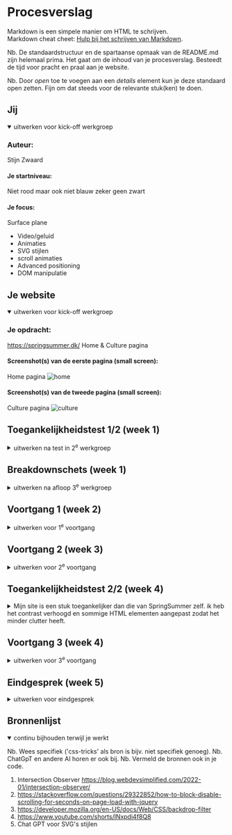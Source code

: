 # Procesverslag
Markdown is een simpele manier om HTML te schrijven.  
Markdown cheat cheet: [Hulp bij het schrijven van Markdown](https://github.com/adam-p/markdown-here/wiki/Markdown-Cheatsheet).

Nb. De standaardstructuur en de spartaanse opmaak van de README.md zijn helemaal prima. Het gaat om de inhoud van je procesverslag. Besteedt de tijd voor pracht en praal aan je website.

Nb. Door *open* toe te voegen aan een *details* element kun je deze standaard open zetten. Fijn om dat steeds voor de relevante stuk(ken) te doen.





## Jij

<details open>
  <summary>uitwerken voor kick-off werkgroep</summary>

  ### Auteur:
  Stijn Zwaard

  #### Je startniveau:
  Niet rood maar ook niet blauw
  zeker geen zwart

  #### Je focus:
  Surface plane
  
  - Video/geluid
  - Animaties
  - SVG stijlen
  - scroll animaties
  - Advanced positioning
  - DOM manipulatie
 
</details>





## Je website

<details open>
  <summary>uitwerken voor kick-off werkgroep</summary>

  ### Je opdracht:
  https://springsummer.dk/
  Home & Culture pagina

  #### Screenshot(s) van de eerste pagina (small screen): 
  Home pagina
  ![home](https://github.com/StijnCSS/blokweb/assets/121390930/608718a6-c85e-4c70-9428-e60fe51ba7e2)

  #### Screenshot(s) van de tweede pagina (small screen):
    
  Culture pagina
  ![culture](https://github.com/StijnCSS/blokweb/assets/121390930/d5333bf3-47fd-4c7d-8a27-665f0428d10b)

</details>



## Toegankelijkheidstest 1/2 (week 1)

<details>
  <summary>uitwerken na test in 2<sup>e</sup> werkgroep</summary>

  ### Bevindingen
  Lijst met je bevindingen die in de test naar voren kwamen:
  - De site is niet prettig te navigeren voor mensen die slechtziend zijn omdat het contrast niet goed is van de background en kleur vna de letters.
  - De site navigeert niet fijn met de screenreader, foto's hebben geen alt teksten de volgorde is wel in orde.
  - De soort teksten die ze gebruiken zijn simpel genoeg voor iedereen om te begrijpen
  - De html is niet prettig om te lezen omdat het gemaakt is met een pagebuilder, heel veel inline css en scripts en veel classes.
  - Active state kan beter
</details>



## Breakdownschets (week 1)

<details>
  <summary>uitwerken na afloop 3<sup>e</sup> werkgroep</summary>

  ### de hele pagina: 
  ![breakdown_home](https://github.com/StijnCSS/blokweb/assets/121390930/f5f008d2-6058-44d4-8bf2-6c272d603549)

  ### dynamisch deel (bijv menu): 
  ![menu](https://github.com/StijnCSS/blokweb/assets/121390930/2ac6405f-6947-42f9-9d32-4b4d6dbe226f)

  ### wellicht nog een dynamisch deel (bijv filter): 

</details>





## Voortgang 1 (week 2)

<details>
  <summary>uitwerken voor 1<sup>e</sup> voortgang</summary>

  ### Stand van zaken
  - Ik moet nog even een sprint maken met mijn html en css, ik zit nog niet lekker in de flow
  - Read me nog leeg
  - huidige html en css is goed




  ### Verslag van meeting
  hier na afloop snel de uitkomsten van de meeting vastleggen

  - Ik wil volgende les 80% van mijn html en css afhebben
  - Read me up to date
  - goede vragen voorbereiden voor volgende gesprek zodat ik goed gebruik kan maken van de assistenten

</details>





## Voortgang 2 (week 3)

<details>
  <summary>uitwerken voor 2<sup>e</sup> voortgang</summary>

  ### Stand van zaken
  Ik ben klaar met mijn html en css, ik had tijdens de voortgang nog wat vragen over grid en dit is nu opgelost
  Ik ben lekker bezig en ga nu beginnen met mijn javascript voor de surface plane
  <img width="999" alt="grid_1" src="https://github.com/StijnCSS/blokweb/assets/121390930/cc052ff3-08e7-44ea-9b13-8dcd1fcfb5a1">
  ![grid_2](https://github.com/StijnCSS/blokweb/assets/121390930/e2ebb352-f492-450a-a62d-65bf40d47ef7)

  Ik had aan Danny gevraagt of mijn Headers in orde waren en hij vond dat het wel semantischer kon, dit aanpassen is geen leuk klusje

  ### Agenda voor meeting
  samen met je groepje opstellen

  ### Verslag van meeting
  hier na afloop snel de uitkomsten van de meeting vastleggen

  - Headers checken
  - Voor volgende voortgangsgesprek wat surface plane dingen afhebben voor feedback
  - Read me updaten zodat ik dit kan laten checken door studenten assistent
- ...

</details>





## Toegankelijkheidstest 2/2 (week 4)

<details>
  <summary>Mijn site is een stuk toegankelijker dan die van SpringSummer zelf. ik heb het contrast verhoogd en sommige HTML elementen aangepast zodat het minder  clutter heeft.</summary>

  ### Bevindingen
  Lijst met je bevindingen die in de test naar voren kwamen (geef ook aan wat er verbeterd is):
  - focus states moet ik nog custom maken
  - Ik kan nog een skip link toevoegen voor toegankelijkheid++
  - Media video en audio goed verbeterd vergeleken de echte site (autoplay)
</details>





## Voortgang 3 (week 4)

<details>
  <summary>uitwerken voor 3<sup>e</sup> voortgang</summary>

  ### Stand van zaken
  Ik heb alle html en css af. Ik heb zelf met javascript een hamburger menu gemaakt en een css loading animation. Ik heb alleen nog een setje in de goede richting nodig voor scroll animaties.





  ### Verslag van meeting
Ik heb samen met Tije gekeken naar  de scroll animatie en toen we bezig waren kwam Sanne meekijken en die had mij verteld dat ik Intersection Observer moest gebruiken omdat de javascript die ik samen met Tije aan het gebruiken was outdated was. Door Sanne ben ik in de goede richting aan het gaan en moet ik alleen nog een extra Intersection Observer toevoegen zodat ik de zwarte kleur krijg die je ziet als je de footer ziet.

Verder heb ik mijn Readme laten zien maar daar was hij niet zeker van of het goed was omdat hij dat zelf niet wist.

</details>





## Eindgesprek (week 5)

<details>
  <summary>uitwerken voor eindgesprek</summary>

  ### Je uitkomst - karakteristiek screenshots:
  <img src="readme-images/dummy-plaatje.jpg" width="375px" alt="uitomst opdracht 1">


  ### Dit ging goed/Heb ik geleerd: 
  Korte omschrijving met plaatjes

  <img src="readme-images/dummy-plaatje.jpg" width="375px" alt="top">


  ### Dit was lastig/Is niet gelukt:
  Korte omschrijving met plaatjes

  <img src="readme-images/dummy-plaatje.jpg" width="375px" alt="bummer">
</details>





## Bronnenlijst

<details open>
  <summary>continu bijhouden terwijl je werkt</summary>

  Nb. Wees specifiek ('css-tricks' als bron is bijv. niet specifiek genoeg). 
  Nb. ChatGpT en andere AI horen er ook bij.
  Nb. Vermeld de bronnen ook in je code.

  1. Intersection Observer https://blog.webdevsimplified.com/2022-01/intersection-observer/
  2. https://stackoverflow.com/questions/29322852/how-to-block-disable-scrolling-for-seconds-on-page-load-with-jquery
  3. https://developer.mozilla.org/en-US/docs/Web/CSS/backdrop-filter
  4. https://www.youtube.com/shorts/lNxpdi4f8Q8
  5. Chat GPT voor SVG's stijlen 

</details>
